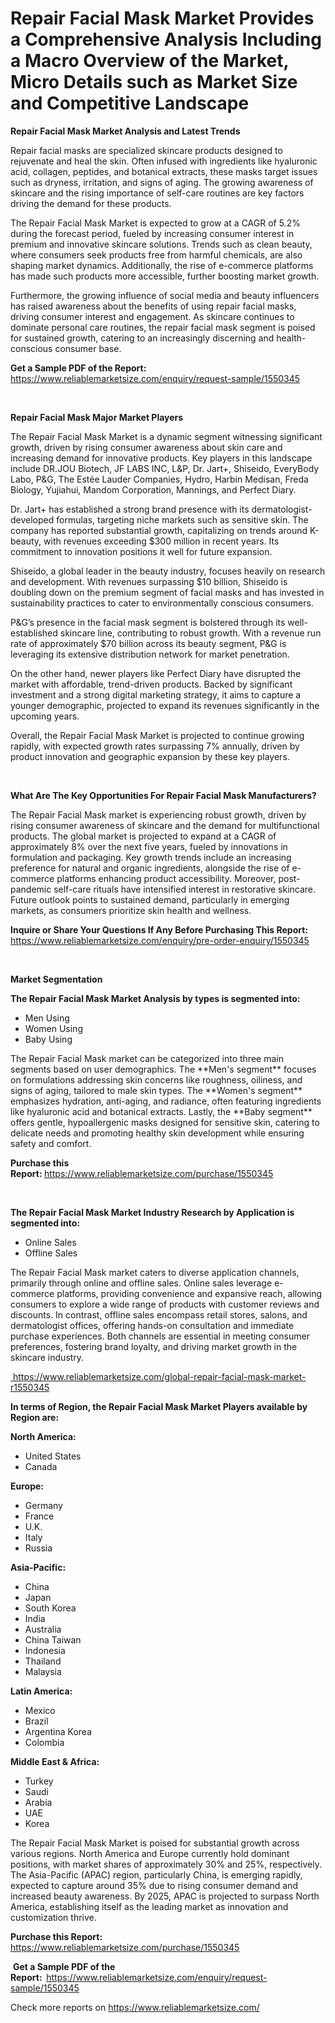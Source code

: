 <p><h1>Repair Facial Mask Market Provides a Comprehensive Analysis Including a Macro Overview of the Market, Micro Details such as Market Size and Competitive Landscape</h1></p><p><strong>Repair Facial Mask Market Analysis and Latest Trends</strong></p>
<p><p>Repair facial masks are specialized skincare products designed to rejuvenate and heal the skin. Often infused with ingredients like hyaluronic acid, collagen, peptides, and botanical extracts, these masks target issues such as dryness, irritation, and signs of aging. The growing awareness of skincare and the rising importance of self-care routines are key factors driving the demand for these products.</p><p>The Repair Facial Mask Market is expected to grow at a CAGR of 5.2% during the forecast period, fueled by increasing consumer interest in premium and innovative skincare solutions. Trends such as clean beauty, where consumers seek products free from harmful chemicals, are also shaping market dynamics. Additionally, the rise of e-commerce platforms has made such products more accessible, further boosting market growth.</p><p>Furthermore, the growing influence of social media and beauty influencers has raised awareness about the benefits of using repair facial masks, driving consumer interest and engagement. As skincare continues to dominate personal care routines, the repair facial mask segment is poised for sustained growth, catering to an increasingly discerning and health-conscious consumer base.</p></p>
<p><strong>Get a Sample PDF of the Report:&nbsp;</strong> <a href="https://www.reliablemarketsize.com/enquiry/request-sample/1550345?utm_campaign=2475&utm_medium=2&utm_source=Github&utm_content=ia&utm_term=05042025&utm_id=repair-facial-mask">https://www.reliablemarketsize.com/enquiry/request-sample/1550345</a></p>
<p>&nbsp;</p>
<p><strong>Repair Facial Mask Major Market Players</strong></p>
<p><p>The Repair Facial Mask Market is a dynamic segment witnessing significant growth, driven by rising consumer awareness about skin care and increasing demand for innovative products. Key players in this landscape include DR.JOU Biotech, JF LABS INC, L&P, Dr. Jart+, Shiseido, EveryBody Labo, P&G, The Estée Lauder Companies, Hydro, Harbin Medisan, Freda Biology, Yujiahui, Mandom Corporation, Mannings, and Perfect Diary.</p><p>Dr. Jart+ has established a strong brand presence with its dermatologist-developed formulas, targeting niche markets such as sensitive skin. The company has reported substantial growth, capitalizing on trends around K-beauty, with revenues exceeding $300 million in recent years. Its commitment to innovation positions it well for future expansion.</p><p>Shiseido, a global leader in the beauty industry, focuses heavily on research and development. With revenues surpassing $10 billion, Shiseido is doubling down on the premium segment of facial masks and has invested in sustainability practices to cater to environmentally conscious consumers. </p><p>P&G’s presence in the facial mask segment is bolstered through its well-established skincare line, contributing to robust growth. With a revenue run rate of approximately $70 billion across its beauty segment, P&G is leveraging its extensive distribution network for market penetration.</p><p>On the other hand, newer players like Perfect Diary have disrupted the market with affordable, trend-driven products. Backed by significant investment and a strong digital marketing strategy, it aims to capture a younger demographic, projected to expand its revenues significantly in the upcoming years.</p><p>Overall, the Repair Facial Mask Market is projected to continue growing rapidly, with expected growth rates surpassing 7% annually, driven by product innovation and geographic expansion by these key players.</p></p>
<p>&nbsp;</p>
<p><strong>What Are The Key Opportunities For Repair Facial Mask Manufacturers?</strong></p>
<p><p>The Repair Facial Mask market is experiencing robust growth, driven by rising consumer awareness of skincare and the demand for multifunctional products. The global market is projected to expand at a CAGR of approximately 8% over the next five years, fueled by innovations in formulation and packaging. Key growth trends include an increasing preference for natural and organic ingredients, alongside the rise of e-commerce platforms enhancing product accessibility. Moreover, post-pandemic self-care rituals have intensified interest in restorative skincare. Future outlook points to sustained demand, particularly in emerging markets, as consumers prioritize skin health and wellness.</p></p>
<p><strong>Inquire or Share Your Questions If Any Before Purchasing This Report:</strong> <a href="https://www.reliablemarketsize.com/enquiry/pre-order-enquiry/1550345?utm_campaign=2475&utm_medium=2&utm_source=Github&utm_content=ia&utm_term=05042025&utm_id=repair-facial-mask">https://www.reliablemarketsize.com/enquiry/pre-order-enquiry/1550345</a></p>
<p>&nbsp;</p>
<p><strong>Market Segmentation</strong></p>
<p><strong>The Repair Facial Mask Market Analysis by types is segmented into:</strong></p>
<p><ul><li>Men Using</li><li>Women Using</li><li>Baby Using</li></ul></p>
<p><p>The Repair Facial Mask market can be categorized into three main segments based on user demographics. The **Men's segment** focuses on formulations addressing skin concerns like roughness, oiliness, and signs of aging, tailored to male skin types. The **Women's segment** emphasizes hydration, anti-aging, and radiance, often featuring ingredients like hyaluronic acid and botanical extracts. Lastly, the **Baby segment** offers gentle, hypoallergenic masks designed for sensitive skin, catering to delicate needs and promoting healthy skin development while ensuring safety and comfort.</p></p>
<p><strong>Purchase this Report:&nbsp;</strong><a href="https://www.reliablemarketsize.com/purchase/1550345?utm_campaign=2475&utm_medium=2&utm_source=Github&utm_content=ia&utm_term=05042025&utm_id=repair-facial-mask">https://www.reliablemarketsize.com/purchase/1550345</a></p>
<p>&nbsp;</p>
<p><strong>The Repair Facial Mask Market Industry Research by Application is segmented into:</strong></p>
<p><ul><li>Online Sales</li><li>Offline Sales</li></ul></p>
<p><p>The Repair Facial Mask market caters to diverse application channels, primarily through online and offline sales. Online sales leverage e-commerce platforms, providing convenience and expansive reach, allowing consumers to explore a wide range of products with customer reviews and discounts. In contrast, offline sales encompass retail stores, salons, and dermatologist offices, offering hands-on consultation and immediate purchase experiences. Both channels are essential in meeting consumer preferences, fostering brand loyalty, and driving market growth in the skincare industry.</p></p>
<p><a href="https://www.reliablemarketsize.com/global-repair-facial-mask-market-r1550345?utm_campaign=2475&utm_medium=2&utm_source=Github&utm_content=ia&utm_term=05042025&utm_id=repair-facial-mask">&nbsp;https://www.reliablemarketsize.com/global-repair-facial-mask-market-r1550345</a></p>
<p><strong>In terms of Region, the Repair Facial Mask Market Players available by Region are:</strong></p>
<p>
    <p> <strong> North America: </strong>
        <ul>
            <li>United States</li>
            <li>Canada</li>
        </ul>
        </p> 
    <p> <strong> Europe: </strong>
        <ul>
            <li>Germany</li>
            <li>France</li>
            <li>U.K.</li>
            <li>Italy</li>
            <li>Russia</li>
        </ul>
        </p> 
    <p> <strong> Asia-Pacific: </strong>
        <ul>
            <li>China</li>
            <li>Japan</li>
            <li>South Korea</li>
            <li>India</li>
            <li>Australia</li>
            <li>China Taiwan</li>
            <li>Indonesia</li>
            <li>Thailand</li>
            <li>Malaysia</li>
        </ul>
        </p> 
    <p> <strong> Latin America: </strong>
        <ul>
            <li>Mexico</li>
            <li>Brazil</li>
            <li>Argentina Korea</li>
            <li>Colombia</li>
        </ul>
        </p> 
    <p> <strong> Middle East & Africa: </strong>
        <ul>
            <li>Turkey</li>
            <li>Saudi</li>
            <li>Arabia</li>
            <li>UAE</li>
            <li>Korea</li>
        </ul>
    </p>
    </p>
<p><p>The Repair Facial Mask Market is poised for substantial growth across various regions. North America and Europe currently hold dominant positions, with market shares of approximately 30% and 25%, respectively. The Asia-Pacific (APAC) region, particularly China, is emerging rapidly, expected to capture around 35% due to rising consumer demand and increased beauty awareness. By 2025, APAC is projected to surpass North America, establishing itself as the leading market as innovation and customization thrive.</p></p>
<p><strong>Purchase this Report: </strong><a href="https://www.reliablemarketsize.com/purchase/1550345?utm_campaign=2475&utm_medium=2&utm_source=Github&utm_content=ia&utm_term=05042025&utm_id=repair-facial-mask">https://www.reliablemarketsize.com/purchase/1550345</a></p>
<p>&nbsp;<strong>Get a Sample PDF of the Report:&nbsp;&nbsp;</strong><a href="https://www.reliablemarketsize.com/enquiry/request-sample/1550345?utm_campaign=2475&utm_medium=2&utm_source=Github&utm_content=ia&utm_term=05042025&utm_id=repair-facial-mask">https://www.reliablemarketsize.com/enquiry/request-sample/1550345</a></p>
<p><strong></strong></p>
<p>Check more reports on <a href="https://www.reliablemarketsize.com/?utm_campaign=2475&utm_medium=2&utm_source=Github&utm_content=ia&utm_term=05042025&utm_id=repair-facial-mask">https://www.reliablemarketsize.com/</a></p>